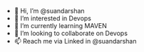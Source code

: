 - 👋 Hi, I’m @suandarshan
- 👀 I’m interested in Devops
- 🌱 I’m currently learning MAVEN 
- 💞️ I’m looking to collaborate on Devops
- 📫 Reach me via Linked in @suandarshan

<!---
suandarshan/suandarshan is a ✨ special ✨ repository because its `README.md` (this file) appears on your GitHub profile.
You can click the Preview link to take a look at your changes.
--->
